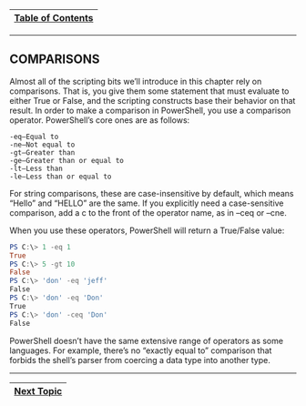 |[Table of Contents](/00-Table-of-Contents.md)|
|---|

---

## COMPARISONS

Almost all of the scripting bits we’ll introduce in this chapter rely on comparisons. That is, you give them some statement that must evaluate to either True or False, and the scripting constructs base their behavior on that result. In order to make a comparison in PowerShell, you use a comparison operator. PowerShell’s core ones are as follows:
```
-eq—Equal to
-ne—Not equal to
-gt—Greater than
-ge—Greater than or equal to
-lt—Less than
-le—Less than or equal to
```
For string comparisons, these are case-insensitive by default, which means “Hello” and “HELLO” are the same. If you explicitly need a case-sensitive comparison, add a c to the front of the operator name, as in –ceq or –cne.

When you use these operators, PowerShell will return a True/False value:
```powershell
PS C:\> 1 -eq 1
True
PS C:\> 5 -gt 10
False
PS C:\> 'don' -eq 'jeff'
False
PS C:\> 'don' -eq 'Don'
True
PS C:\> 'don' -ceq 'Don'
False
```
PowerShell doesn’t have the same extensive range of operators as some languages. For example, there’s no “exactly equal to” comparison that forbids the shell’s parser from coercing a data type into another type.

---

|[Next Topic](/02_Basics_Of_Powershell/07_Wildcards.md)|
|---|
